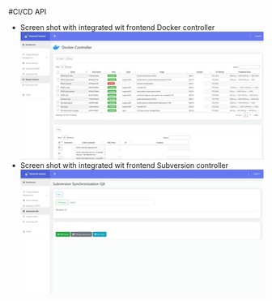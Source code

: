 #CI/CD API
- Screen shot  with integrated wit frontend Docker controller
![CiCD-Center](https://github.com/ManUnit/cicd_api/raw/master/CiCD-Center.png)
- Screen shot  with integrated wit frontend Subversion controller
![CiCD-Center](https://github.com/ManUnit/cicd_api/blob/master/QA_SYN.png?raw=true)


